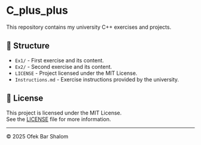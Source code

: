 # C_plus_plus

This repository contains my university C++ exercises and projects.

## 📁 Structure

- `Ex1/` - First exercise and its content.
- `Ex2/` - Second exercise and its content.
- `LICENSE` - Project licensed under the MIT License.
- `Instructions.md` - Exercise instructions provided by the university.

## 📜 License

This project is licensed under the MIT License.  
See the [LICENSE](./LICENSE) file for more information.

---

© 2025 Ofek Bar Shalom
